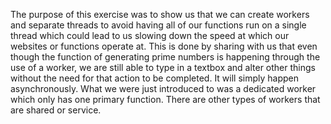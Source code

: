 The purpose of this exercise was to show us that we can create workers and separate threads to avoid having all of our functions run on a single thread which could lead to us slowing down the speed at which our websites or functions operate at.
This is done by sharing with us that even though the function of generating prime numbers is happening through the use of a worker, we are still able to type in a textbox and alter other things without the need for that action to be completed. It will simply happen asynchronously.
What we were just introduced to was a dedicated worker which only has one primary function. There are other types of workers that are shared or service. 
